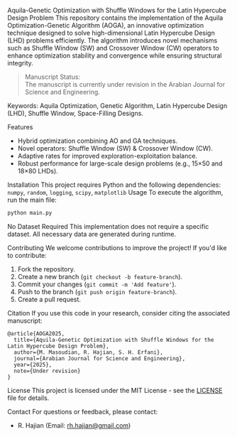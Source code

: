 Aquila-Genetic Optimization with Shuffle Windows for the Latin Hypercube Design Problem
This repository contains the implementation of the Aquila Optimization-Genetic Algorithm (AOGA), an innovative optimization technique designed to solve high-dimensional Latin Hypercube Design (LHD) problems efficiently. The algorithm introduces novel mechanisms such as Shuffle Window (SW) and Crossover Window (CW) operators to enhance optimization stability and convergence while ensuring structural integrity.

> Manuscript Status:  
> The manuscript is currently under revision in the Arabian Journal for Science and Engineering.

 Keywords: Aquila Optimization, Genetic Algorithm, Latin Hypercube Design (LHD), Shuffle Window, Space-Filling Designs.

Features
- Hybrid optimization combining AO and GA techniques.
- Novel operators: Shuffle Window (SW) & Crossover Window (CW).
- Adaptive rates for improved exploration-exploitation balance.
- Robust performance for large-scale design problems (e.g., 15×50 and 18×80 LHDs).

Installation
This project requires Python and the following dependencies:
 `numpy`,  `random`,  `logging`, `scipy`, `matplotlib`
Usage
To execute the algorithm, run the main file:
```bash
python main.py
```
No Dataset Required
This implementation does not require a specific dataset. All necessary data are generated during runtime.

Contributing
We welcome contributions to improve the project! If you'd like to contribute:
1. Fork the repository.
2. Create a new branch (`git checkout -b feature-branch`).
3. Commit your changes (`git commit -m 'Add feature'`).
4. Push to the branch (`git push origin feature-branch`).
5. Create a pull request.

Citation
If you use this code in your research, consider citing the associated manuscript:
```
@article{AOGA2025,
  title={Aquila-Genetic Optimization with Shuffle Windows for the Latin Hypercube Design Problem},
  author={M. Masoudian, R. Hajian, S. H. Erfani},
  journal={Arabian Journal for Science and Engineering},
  year={2025},
  note={Under revision}
}
```

License
This project is licensed under the MIT License - see the [LICENSE](LICENSE) file for details.

Contact
For questions or feedback, please contact:
- R. Hajian (Email: rh.hajian@gmail.com)

